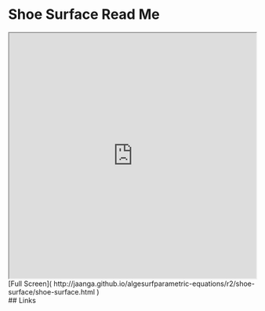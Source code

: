 Shoe Surface Read Me
===

<iframe src='http://jaanga.github.io/algesurf/parametric-equations/r2/shoe-surface/shoe-surface.html' width=100% height=500px >
There is an `iframe` here. It is not visible when viewed on github.com/algesurf. To view, please see 'Project Links' below.
</iframe>
[Full Screen]( http://jaanga.github.io/algesurfparametric-equations/r2/shoe-surface/shoe-surface.html )
<br>
## Links 
<http://www.3d-meier.de/tut3/Seite19.html>  

